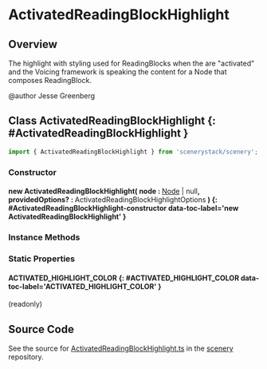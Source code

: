 # ActivatedReadingBlockHighlight

## Overview

The highlight with styling used for ReadingBlocks when the are "activated" and
the Voicing framework is speaking the content for a Node that composes ReadingBlock.

@author Jesse Greenberg

## Class ActivatedReadingBlockHighlight {: #ActivatedReadingBlockHighlight }


```js
import { ActivatedReadingBlockHighlight } from 'scenerystack/scenery';
```
### Constructor

#### new ActivatedReadingBlockHighlight( node : <span style="font-weight: 400;">[Node](../scenery/Node.md) | <span style="color: hsla(calc(var(--md-hue) + 180deg),80%,40%,1);">null</span></span>, providedOptions? : <span style="font-weight: 400;">ActivatedReadingBlockHighlightOptions</span> ) {: #ActivatedReadingBlockHighlight-constructor data-toc-label='new ActivatedReadingBlockHighlight' }

### Instance Methods



### Static Properties

#### ACTIVATED_HIGHLIGHT_COLOR {: #ACTIVATED_HIGHLIGHT_COLOR data-toc-label='ACTIVATED_HIGHLIGHT_COLOR' }

(readonly)



## Source Code

See the source for [ActivatedReadingBlockHighlight.ts](https://github.com/phetsims/scenery/blob/main/js/accessibility/voicing/ActivatedReadingBlockHighlight.ts) in the [scenery](https://github.com/phetsims/scenery) repository.
